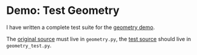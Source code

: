 # Demo: Test Geometry
I have written a complete test suite for the [geometry demo](geometry.md).

The [original source](geometry.py) must live in `geometry.py`, the [test source](geometry_test.py) should live in `geometry_test.py`.
